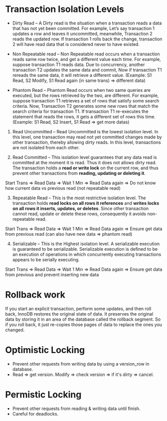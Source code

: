 # Transaction Isolation Levels

- Dirty Read – A Dirty read is the situation when a transaction reads a data that has not yet been committed. For example, Let’s say transaction 1 updates a row and leaves it uncommitted, meanwhile, Transaction 2 reads the updated row. If transaction 1 rolls back the change, transaction 2 will have read data that is considered never to have existed.

- Non Repeatable read – Non Repeatable read occurs when a transaction reads same row twice, and get a different value each time. For example, suppose transaction T1 reads data. Due to concurrency, another transaction T2 updates the same data and commit, Now if transaction T1 rereads the same data, it will retrieve a different value. (Example: S1 Read, S2 Modify, S1 Read again (in same trans) => different data)

- Phantom Read – Phantom Read occurs when two same queries are executed, but the rows retrieved by the two, are different. For example, suppose transaction T1 retrieves a set of rows that satisfy some search criteria. Now, Transaction T2 generates some new rows that match the search criteria for transaction T1. If transaction T1 re-executes the statement that reads the rows, it gets a different set of rows this time. (Example: S1 Read, S2 Insert, S1 Read => get more datas)


1. Read Uncommitted – Read Uncommitted is the lowest isolation level. In this level, one transaction may read not yet committed changes made by other transaction, thereby allowing dirty reads. In this level, transactions are not isolated from each other.

2. Read Committed – This isolation level guarantees that any data read is committed at the moment it is read. Thus it does not allows dirty read. The transaction holds a **read or write lock** on the current row, and thus prevent other transactions from **reading, updating or deleting it**.

Start Trans => Read Data => Wait 1 Min => Read Data again => Do not know how current data vs previous read (not repeatable read)

3. Repeatable Read – This is the most restrictive isolation level. The transaction holds **read locks on all rows it references** and **writes locks on all rows it inserts, updates, or deletes**. Since other transaction cannot read, update or delete these rows, consequently it avoids non-repeatable read.

Start Trans => Read Data => Wait 1 Min => Read Data again => Ensure get data from previous read (can also have new data => phantom read)

4. Serializable – This is the Highest isolation level. A serializable execution is guaranteed to be serializable. Serializable execution is defined to be an execution of operations in which concurrently executing transactions appears to be serially executing.

Start Trans => Read Data => Wait 1 Min => Read Data again => Ensure get data from previous and prevent inserting new data

# Rollback work

If you start an explicit transaction, perform some updates, and then roll back, InnoDB restores the original state of data. It preserves the original data by storing it in an area of the database called the rollback segment. So if you roll back, it just re-copies those pages of data to replace the ones you changed.

# Optimistic Locking

- Prevent other requests from writing data by using a version_row in database.
- Read => get version. Modify => check version => if it's dirty => cancel.

# Permistic Locking

- Prevent other requests from reading & writing data until finish.
- Careful for deadlocks.
